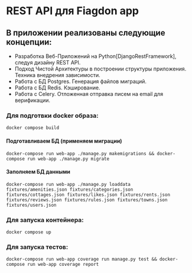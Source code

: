 # REST API для Fiagdon app


## В приложении реализованы следующие концепции:
- Разработка Веб-Приложений на Python[DjangoRestFramework], следуя дизайну REST API.
- Подход Чистой Архитектуры в построении структуры приложения. Техника внедрения зависимости.
- Работа с БД Postgres. Генерация файлов миграций. 
- Работа с БД Redis. Кэширование. 
- Работа с Celery. Отложенная отправка писем на email для верификации.

### Для подготвки docker образа:

```
docker compose build
```

#### Подготавливаем БД (применяем миграции) 
```
docker-compose run web-app ./manage.py makemigrations && docker-compose run web-app ./manage.py migrate
```

#### Заполняем БД данными
```
docker-compose run web-app ./manage.py loaddata fixtures/amenities.json fixtures/categories.json fixtures/cottages.json fixtures/likes.json fixtures/rents.json fixtures/reviews.json fixtures/rules.json fixtures/towns.json fixtures/users.json

```

### Для запуска контейнера:
```
docker compose up
```

### Для запуска тестов:
```
docker-compose run web-app coverage run manage.py test && docker-compose run web-app coverage report
```
